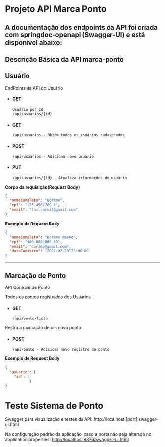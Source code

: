 # Projeto API Marca Ponto

## A documentação dos endpoints da API foi criada com springdoc-openapi (Swagger-UI) e está disponível abaixo: 

## Descrição Básica da API marca-ponto

## Usuário
EndPoints da API do Usuário

* #### GET
      Usuário por Id
      /api/usuarios/{id} 
      

* #### GET
      /api/usuarios - Obtém todos os usuários cadastrados
      
* #### POST
      /api/usuarios - Adiciona novo usuário
      
* #### PUT
      /api/usuarios/{id} - Atualiza informações do usuário

**Corpo da requisição(Request Body)**
```json
{
  "nomeCompleto": "Dorime",
  "cpf": "123.456.789-0",
  "email": "thi.carsil@gmail.com"
}
```

**Exemplo de Request Body**
```json
{
  "nomeCompleto": "Dorime Ameno",
  "cpf": "000.000.000-00",
  "email": "dorime@gmail.com",
  "dataCadastro": "2020-02-20T23:00:00"
}
```

---

## Marcação de Ponto
API Controle de Ponto

Todos os pontos registrados dos Usuarios
* #### GET
      /api/ponto/lista 

Restra a marcação de um novo ponto
* #### POST
      /api/ponto - Adiciona novo registro de ponto

**Exemplo do Request Body**
```json
{
  "usuario": {
    "id": 1
           }
}
```

      
      
 # Teste Sistema de Ponto

Swagger para visualização e testes da API: http://<span></span>localhost:[port]/swagger-ui.html

Na configuração padrão da aplicação, caso a porta não seja alterada no application.properties: [http://localhost:9876/swagger-ui.html](http://localhost:9876/swagger-ui.html)
